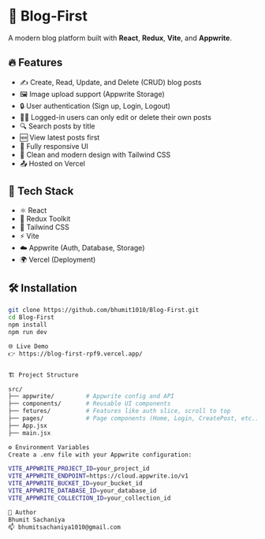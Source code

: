 # 📝 Blog-First

A modern blog platform built with **React**, **Redux**, **Vite**, and **Appwrite**.

## 🔥 Features

- ✍️ Create, Read, Update, and Delete (CRUD) blog posts
- 🖼️ Image upload support (Appwrite Storage)
- 🔒 User authentication (Sign up, Login, Logout)
- 🧑‍💻 Logged-in users can only edit or delete their own posts
- 🔍 Search posts by title
- 🆕 View latest posts first
- 📱 Fully responsive UI
- 🎨 Clean and modern design with Tailwind CSS
- 📤 Hosted on Vercel

## 🚀 Tech Stack

- ⚛️ React
- 🔄 Redux Toolkit
- 💨 Tailwind CSS
- ⚡ Vite
- ☁️ Appwrite (Auth, Database, Storage)
- 🌍 Vercel (Deployment)

## 🛠️ Installation

```bash
git clone https://github.com/bhumit1010/Blog-First.git
cd Blog-First
npm install
npm run dev

🌐 Live Demo
👉 https://blog-first-rpf9.vercel.app/


🏗 Project Structure

src/
├── appwrite/         # Appwrite config and API
├── components/       # Reusable UI components
├── fetures/          # Features like auth slice, scroll to top
├── pages/            # Page components (Home, Login, CreatePost, etc.)
├── App.jsx
├── main.jsx

⚙️ Environment Variables
Create a .env file with your Appwrite configuration:

VITE_APPWRITE_PROJECT_ID=your_project_id
VITE_APPWRITE_ENDPOINT=https://cloud.appwrite.io/v1
VITE_APPWRITE_BUCKET_ID=your_bucket_id
VITE_APPWRITE_DATABASE_ID=your_database_id
VITE_APPWRITE_COLLECTION_ID=your_collection_id

🧠 Author
Bhumit Sachaniya
📫 bhumitsachaniya1010@gmail.com

